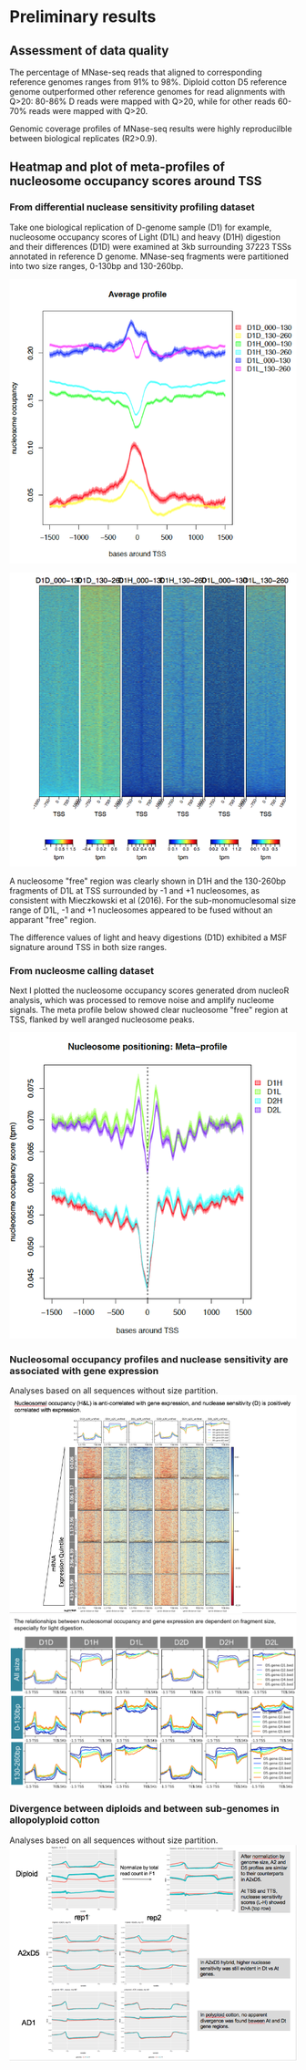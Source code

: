 # Preliminary results

## Assessment of data quality

The percentage of MNase-seq reads that aligned to corresponding reference genomes ranges from 91% to 98%. Diploid cotton D5 reference genome outperformed other reference genomes for read alignments with Q>20: 80-86% D reads were mapped with Q>20, while for other reads 60-70% reads were mapped with Q>20.

Genomic coverage profiles of MNase-seq results were highly reproducilble between biological replicates (R2>0.9).

### 

## Heatmap and plot of meta-profiles of nucleosome occupancy scores around TSS

### From differential nuclease sensitivity profiling dataset
Take one biological replication of D-genome sample (D1) for example, nucleosome occupancy scores of Light (D1L) and heavy (D1H) digestion and their differences (D1D) were examined at 3kb surrounding 37223 TSSs annotated in reference D genome. MNase-seq fragments were partitioned into two size ranges, 0-130bp and 130-260bp.

![meta](tempResults/plotMeta.png)

![heatmap](tempResults/plotHeat.png)

A nucleosome "free" region was clearly shown in D1H and the 130-260bp fragments of D1L at TSS surrounded by -1 and +1 nucleosomes, as consistent with Mieczkowski et al (2016). For the sub-monomuclesomal size range of D1L, -1 and +1 nucleosomes appeared to be fused without an apparant "free" region.

The difference values of light and heavy digestions (D1D) exhibited a MSF signature around TSS in both size ranges.

### From nucleosme calling dataset

Next I plotted the nucleosome occupancy scores generated drom nucleoR analysis, which was processed to remove noise and amplify nucleome signals. The meta profile below showed clear nucleosome "free" region at TSS, flanked by well aranged nucleosome peaks.

![nucleosome](tempResults/plotMeta_nucl.png)

### Nucleosomal occupancy profiles and nuclease sensitivity are associated with gene expression
Analyses based on all sequences without size partition.
![expression](tempResults/expressionAssociation.png)
![expression&size](tempResults/expressionAssociation_size.png)

### Divergence between diploids and between sub-genomes in allopolyploid cotton
Analyses based on all sequences without size partition.
![AvsD](tempResults/genomeComparison.png)